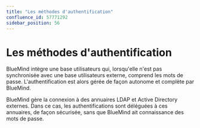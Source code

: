 ```yaml
---
title: "Les méthodes d'authentification"
confluence_id: 57771292
sidebar_position: 56
---
```

# Les méthodes d'authentification


BlueMind intègre une base utilisateurs qui, lorsqu'elle n'est pas synchronisée avec une base utilisateurs externe, comprend les mots de passe. L'authentification est alors gérée de façon autonome et complète par BlueMind.

BlueMind gère la connexion à des annuaires LDAP et Active Directory externes. Dans ce cas, les authentifications sont déléguées à ces annuaires, de façon sécurisée, sans que BlueMind ait connaissance des mots de passe.
